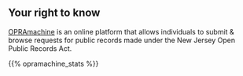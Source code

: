 ## Your right to know
[OPRAmachine](https://opramachine.com/) is an online platform that allows individuals to submit & browse requests for public records made under the New Jersey Open Public Records Act.

{{% opramachine_stats %}}
